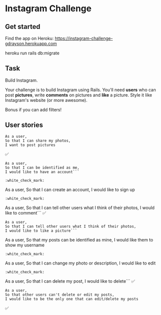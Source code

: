 Instagram Challenge
===================

## Get started

Find the app on Heroku: https://instagram-challenge-gdrayson.herokuapp.com

heroku run rails db:migrate


## Task

Build Instagram.

Your challenge is to build Instagram using Rails. You'll need **users** who can post **pictures**, write **comments** on pictures and **like** a picture. Style it like Instagram's website (or more awesome).

Bonus if you can add filters!

## User stories


```
As a user,
So that I can share my photos,
I want to post pictures
```
:white_check_mark:


```
As a user,
So that I can be identified as me,
I would like to have an account```

:white_check_mark:

```
As a user,
So that I can create an account,
I would like to sign up
```
:white_check_mark:

```
As a user,
So that I can tell other users what I think of their photos,
I would like to comment```
:white_check_mark:

```
As a user,
So that I can tell other users what I think of their photos,
I would like to like a picture```

```
As a user,
So that my posts can be identified as mine,
I would like them to show my username
```
:white_check_mark:

```
As a user,
So that I can change my photo or description,
I would like to edit
```
:white_check_mark:

```
As a user,
So that I can delete my post,
I would like to delete```
:white_check_mark:

```
As a user,
So that other users can't delete or edit my posts,
I would like to be the only one that can edit/delete my posts
```
:white_check_mark:
